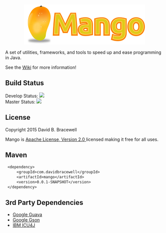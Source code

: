 <p align="center">
<img src="https://raw.githubusercontent.com/dbracewell/mango/gh-pages/images/mango.png" alt="mang"/ >
</p>
A set of utilities, frameworks, and tools to speed up and ease programming in Java.

See the [Wiki](https://github.com/dbracewell/mango/wiki) for more information!


## Build Status
Develop Status: <img src="https://travis-ci.org/dbracewell/mango.svg?branch=develop"/> <br/>
Master Status: <img src="https://travis-ci.org/dbracewell/mango.svg?branch=master"/> <br/>

## License
Copyright 2015 David B. Bracewell

Mango is [Apache License, Version 2.0 ](LICENSE) licensed making it free for all uses.

## Maven
```
 <dependency>
     <groupId>com.davidbracewell</groupId>
     <artifactId>mango</artifactId>
     <version>0.0.1-SNAPSHOT</version>
 </dependency>
```

## 3rd Party Dependencies
* [Google Guava](https://github.com/google/guava)
* [Google Gson](https://github.com/google/gson)
* [IBM ICU4J](http://site.icu-project.org/)
